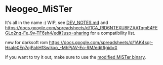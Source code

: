 # Neogeo_MiSTer

It's all in the name :) WIP, see [DEV_NOTES.md](DEV_NOTES.md) and https://docs.google.com/spreadsheets/d/1CA_RlD6NTEXU8FZAATqmE4FEGLo2nq-Fe_9v-TF6sh4/edit?usp=sharing for a compatibility list.

new for darksoft rom https://docs.google.com/spreadsheets/d/1AK4sqr-HsaIe0Ep7ojPahHfSwIkxo_-MhPjAV-Eo-RM/edit#gid=0

If you want to try it out, make sure to use the [modified MiSTer binary](https://github.com/furrtek/Main_MiSTer).
